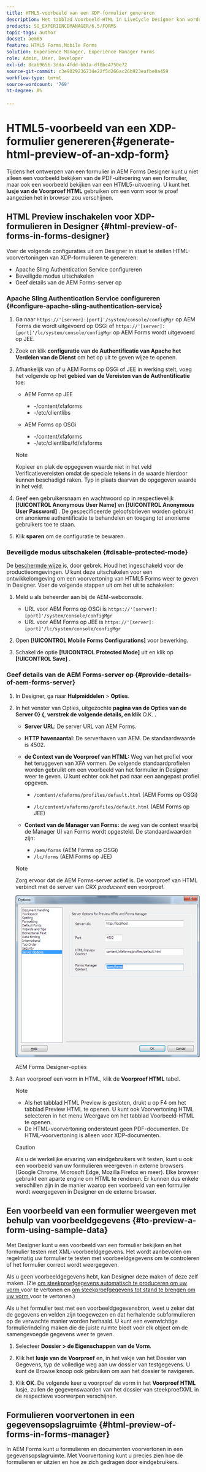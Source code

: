 ```yaml
---
title: HTML5-voorbeeld van een XDP-formulier genereren
description: Het tabblad Voorbeeld-HTML in LiveCycle Designer kan worden gebruikt voor een voorbeeld van formulieren zoals deze in een browser worden weergegeven.
products: SG_EXPERIENCEMANAGER/6.5/FORMS
topic-tags: author
docset: aem65
feature: HTML5 Forms,Mobile Forms
solution: Experience Manager, Experience Manager Forms
role: Admin, User, Developer
exl-id: 8cab9656-3dda-4fdd-bb1a-df0bc4750e72
source-git-commit: c3e9029236734e22f5d266ac26b923eafbe0a459
workflow-type: tm+mt
source-wordcount: '769'
ht-degree: 0%

---
```


# HTML5-voorbeeld van een XDP-formulier genereren{#generate-html-preview-of-an-xdp-form}

Tijdens het ontwerpen van een formulier in AEM Forms Designer kunt u niet alleen een voorbeeld bekijken van de PDF-uitvoering van een formulier, maar ook een voorbeeld bekijken van een HTML5-uitvoering. U kunt het **lusje van de Voorproef HTML** gebruiken om een vorm voor te proef aangezien het in browser zou verschijnen.

## HTML Preview inschakelen voor XDP-formulieren in Designer {#html-preview-of-forms-in-forms-designer}

Voer de volgende configuraties uit om Designer in staat te stellen HTML-voorvertoningen van XDP-formulieren te genereren:

* Apache Sling Authentication Service configureren
* Beveiligde modus uitschakelen
* Geef details van de AEM Forms-server op

### Apache Sling Authentication Service configureren {#configure-apache-sling-authentication-service}

1. Ga naar `https://'[server]:[port]'/system/console/configMgr` op AEM Forms die wordt uitgevoerd op OSGi of
   `https://'[server]:[port]'/lc/system/console/configMgr` op AEM Forms wordt uitgevoerd op JEE.
1. Zoek en klik **configuratie van de Authentificatie van Apache het Verdelen van de Dienst** om het op uit te geven wijze te openen.

1. Afhankelijk van of u AEM Forms op OSGi of JEE in werking stelt, voeg het volgende op het **gebied van de Vereisten van de Authentificatie** toe:

   * AEM Forms op JEE

      * -/content/xfaforms
      * -/etc/clientlibs

   * AEM Forms op OSGi

      * -/content/xfaforms
      * -/etc/clientlibs/fd/xfaforms

   >[!NOTE]
   >
   >Kopieer en plak de opgegeven waarde niet in het veld Verificatievereisten omdat de speciale tekens in de waarde hierdoor kunnen beschadigd raken. Typ in plaats daarvan de opgegeven waarde in het veld.

1. Geef een gebruikersnaam en wachtwoord op in respectievelijk **[!UICONTROL Anonymous User Name]** en **[!UICONTROL Anonymous User Password]** . De gespecificeerde geloofsbrieven worden gebruikt om anonieme authentificatie te behandelen en toegang tot anonieme gebruikers toe te staan.
1. Klik **sparen** om de configuratie te bewaren.

### Beveiligde modus uitschakelen {#disable-protected-mode}

De [ beschermde wijze ](../../forms/using/get-xdp-pdf-documents-aem.md) is, door gebrek. Houd het ingeschakeld voor de productieomgevingen. U kunt deze uitschakelen voor een ontwikkelomgeving om een voorvertoning van HTML5 Forms weer te geven in Designer. Voer de volgende stappen uit om het uit te schakelen:

1. Meld u als beheerder aan bij de AEM-webconsole.

   * URL voor AEM Forms op OSGi is `https://'[server]:[port]'/system/console/configMgr`
   * URL voor AEM Forms op JEE is `https://'[server]:[port]'/lc/system/console/configMgr`

1. Open **[!UICONTROL Mobile Forms Configurations]** voor bewerking.
1. Schakel de optie **[!UICONTROL Protected Mode]** uit en klik op **[!UICONTROL Save]** .

### Geef details van de AEM Forms-server op {#provide-details-of-aem-forms-server}

1. In Designer, ga naar **Hulpmiddelen** > **Opties**.
1. In het venster van Opties, uitgezochte **pagina van de Opties van de Server 0&rbrace; &lbrace;, verstrek de volgende details, en klik** O.K. **.**

   * **Server URL**: De server URL van AEM Forms.

   * **HTTP havenaantal**: De serverhaven van AEM. De standaardwaarde is 4502.
   * **de Context van de Voorproef van HTML:** Weg van het profiel voor het teruggeven van XFA vormen. De volgende standaardprofielen worden gebruikt om een voorbeeld van het formulier in Designer weer te geven. U kunt echter ook het pad naar een aangepast profiel opgeven.

      * `/content/xfaforms/profiles/default.html` (AEM Forms op OSGi)

      * `/lc/content/xfaforms/profiles/default.html` (AEM Forms op JEE)

   * **Context van de Manager van Forms:** de weg van de context waarbij de Manager UI van Forms wordt opgesteld. De standaardwaarden zijn:

      * `/aem/forms` (AEM Forms op OSGi)
      * `/lc/forms` (AEM Forms op JEE)

   >[!NOTE]
   >
   >Zorg ervoor dat de AEM Forms-server actief is. De voorproef van HTML verbindt met de server van CRX *produceert* een voorproef.

   ![ AEM Forms Designer-opties ](assets/server_options.png)

   AEM Forms Designer-opties

1. Aan voorproef een vorm in HTML, klik de **Voorproef HTML** tabel.

   >[!NOTE]
   >
   >
   >
   >
   >    * Als het tabblad HTML Preview is gesloten, drukt u op F4 om het tabblad Preview HTML te openen. U kunt ook Voorvertoning HTML selecteren in het menu Weergave om het tabblad Voorbeeld-HTML te openen.
   >    * De HTML-voorvertoning ondersteunt geen PDF-documenten. De HTML-voorvertoning is alleen voor XDP-documenten.
   >
   >

   >[!CAUTION]
   >
   >Als u de werkelijke ervaring van eindgebruikers wilt testen, kunt u ook een voorbeeld van uw formulieren weergeven in externe browsers (Google Chrome, Microsoft Edge, Mozilla Firefox en meer). Elke browser gebruikt een aparte engine om HTML te renderen. Er kunnen dus enkele verschillen zijn in de manier waarop een voorbeeld van een formulier wordt weergegeven in Designer en de externe browser.

## Een voorbeeld van een formulier weergeven met behulp van voorbeeldgegevens {#to-preview-a-form-using-sample-data}

Met Designer kunt u een voorbeeld van een formulier bekijken en het formulier testen met XML-voorbeeldgegevens. Het wordt aanbevolen om regelmatig uw formulier te testen met voorbeeldgegevens om te controleren of het formulier correct wordt weergegeven.

Als u geen voorbeeldgegevens hebt, kan Designer deze maken of deze zelf maken. (Zie [ om steekproefgegevens automatisch te produceren om uw vorm ](https://help.adobe.com/en_US/AEMForms/6.1/DesignerHelp/WS107c29ade9134a2c136ae6f212a1f379c94-8000.2.html#WS92d06802c76abadb-728f46ac129b395660c-7efe.2) voor te vertonen en [ om steekproefgegevens tot stand te brengen om uw vorm ](https://help.adobe.com/en_US/AEMForms/6.1/DesignerHelp/WS107c29ade9134a2c136ae6f212a1f379c94-8000.2.html#WS92d06802c76abadb-728f46ac129b395660c-7eff.2) voor te vertonen.)

Als u het formulier test met een voorbeeldgegevensbron, weet u zeker dat de gegevens en velden zijn toegewezen en dat herhalende subformulieren op de verwachte manier worden herhaald. U kunt een evenwichtige formulierindeling maken die de juiste ruimte biedt voor elk object om de samengevoegde gegevens weer te geven.

1. Selecteer **Dossier > de Eigenschappen van de Vorm**.

1. Klik het **lusje van de Voorproef** en, in het vakje van het Dossier van Gegevens, typ de volledige weg aan uw dossier van testgegevens. U kunt de Browse knoop ook gebruiken om aan het dossier te navigeren.

1. Klik **OK**. De volgende keer u voorproef de vorm in het **Voorproef HTML** lusje, zullen de gegevenswaarden van het dossier van steekproefXML in de respectieve voorwerpen verschijnen.

## Formulieren voorvertonen in een gegevensopslagruimte {#html-preview-of-forms-in-forms-manager}

In AEM Forms kunt u formulieren en documenten voorvertonen in een gegevensopslagruimte. Met Voorvertoning kunt u precies zien hoe de formulieren er uitzien en hoe ze zich gedragen door eindgebruikers.
